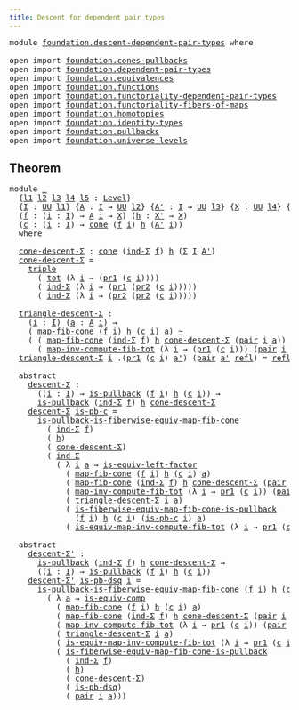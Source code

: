 ```yaml
---
title: Descent for dependent pair types
---
```


<pre class="Agda"><a id="58" class="Keyword">module</a> <a id="65" href="foundation.descent-dependent-pair-types.html" class="Module">foundation.descent-dependent-pair-types</a> <a id="105" class="Keyword">where</a>

<a id="112" class="Keyword">open</a> <a id="117" class="Keyword">import</a> <a id="124" href="foundation.cones-pullbacks.html" class="Module">foundation.cones-pullbacks</a>
<a id="151" class="Keyword">open</a> <a id="156" class="Keyword">import</a> <a id="163" href="foundation.dependent-pair-types.html" class="Module">foundation.dependent-pair-types</a>
<a id="195" class="Keyword">open</a> <a id="200" class="Keyword">import</a> <a id="207" href="foundation.equivalences.html" class="Module">foundation.equivalences</a>
<a id="231" class="Keyword">open</a> <a id="236" class="Keyword">import</a> <a id="243" href="foundation.functions.html" class="Module">foundation.functions</a>
<a id="264" class="Keyword">open</a> <a id="269" class="Keyword">import</a> <a id="276" href="foundation.functoriality-dependent-pair-types.html" class="Module">foundation.functoriality-dependent-pair-types</a>
<a id="322" class="Keyword">open</a> <a id="327" class="Keyword">import</a> <a id="334" href="foundation.functoriality-fibers-of-maps.html" class="Module">foundation.functoriality-fibers-of-maps</a>
<a id="374" class="Keyword">open</a> <a id="379" class="Keyword">import</a> <a id="386" href="foundation.homotopies.html" class="Module">foundation.homotopies</a>
<a id="408" class="Keyword">open</a> <a id="413" class="Keyword">import</a> <a id="420" href="foundation.identity-types.html" class="Module">foundation.identity-types</a>
<a id="446" class="Keyword">open</a> <a id="451" class="Keyword">import</a> <a id="458" href="foundation.pullbacks.html" class="Module">foundation.pullbacks</a>
<a id="479" class="Keyword">open</a> <a id="484" class="Keyword">import</a> <a id="491" href="foundation.universe-levels.html" class="Module">foundation.universe-levels</a>
</pre>
## Theorem

<pre class="Agda"><a id="543" class="Keyword">module</a> <a id="550" href="foundation.descent-dependent-pair-types.html#550" class="Module">_</a>
  <a id="554" class="Symbol">{</a><a id="555" href="foundation.descent-dependent-pair-types.html#555" class="Bound">l1</a> <a id="558" href="foundation.descent-dependent-pair-types.html#558" class="Bound">l2</a> <a id="561" href="foundation.descent-dependent-pair-types.html#561" class="Bound">l3</a> <a id="564" href="foundation.descent-dependent-pair-types.html#564" class="Bound">l4</a> <a id="567" href="foundation.descent-dependent-pair-types.html#567" class="Bound">l5</a> <a id="570" class="Symbol">:</a> <a id="572" href="Agda.Primitive.html#597" class="Postulate">Level</a><a id="577" class="Symbol">}</a>
  <a id="581" class="Symbol">{</a><a id="582" href="foundation.descent-dependent-pair-types.html#582" class="Bound">I</a> <a id="584" class="Symbol">:</a> <a id="586" href="foundation-core.universe-levels.html#235" class="Primitive">UU</a> <a id="589" href="foundation.descent-dependent-pair-types.html#555" class="Bound">l1</a><a id="591" class="Symbol">}</a> <a id="593" class="Symbol">{</a><a id="594" href="foundation.descent-dependent-pair-types.html#594" class="Bound">A</a> <a id="596" class="Symbol">:</a> <a id="598" href="foundation.descent-dependent-pair-types.html#582" class="Bound">I</a> <a id="600" class="Symbol">→</a> <a id="602" href="foundation-core.universe-levels.html#235" class="Primitive">UU</a> <a id="605" href="foundation.descent-dependent-pair-types.html#558" class="Bound">l2</a><a id="607" class="Symbol">}</a> <a id="609" class="Symbol">{</a><a id="610" href="foundation.descent-dependent-pair-types.html#610" class="Bound">A&#39;</a> <a id="613" class="Symbol">:</a> <a id="615" href="foundation.descent-dependent-pair-types.html#582" class="Bound">I</a> <a id="617" class="Symbol">→</a> <a id="619" href="foundation-core.universe-levels.html#235" class="Primitive">UU</a> <a id="622" href="foundation.descent-dependent-pair-types.html#561" class="Bound">l3</a><a id="624" class="Symbol">}</a> <a id="626" class="Symbol">{</a><a id="627" href="foundation.descent-dependent-pair-types.html#627" class="Bound">X</a> <a id="629" class="Symbol">:</a> <a id="631" href="foundation-core.universe-levels.html#235" class="Primitive">UU</a> <a id="634" href="foundation.descent-dependent-pair-types.html#564" class="Bound">l4</a><a id="636" class="Symbol">}</a> <a id="638" class="Symbol">{</a><a id="639" href="foundation.descent-dependent-pair-types.html#639" class="Bound">X&#39;</a> <a id="642" class="Symbol">:</a> <a id="644" href="foundation-core.universe-levels.html#235" class="Primitive">UU</a> <a id="647" href="foundation.descent-dependent-pair-types.html#567" class="Bound">l5</a><a id="649" class="Symbol">}</a>
  <a id="653" class="Symbol">(</a><a id="654" href="foundation.descent-dependent-pair-types.html#654" class="Bound">f</a> <a id="656" class="Symbol">:</a> <a id="658" class="Symbol">(</a><a id="659" href="foundation.descent-dependent-pair-types.html#659" class="Bound">i</a> <a id="661" class="Symbol">:</a> <a id="663" href="foundation.descent-dependent-pair-types.html#582" class="Bound">I</a><a id="664" class="Symbol">)</a> <a id="666" class="Symbol">→</a> <a id="668" href="foundation.descent-dependent-pair-types.html#594" class="Bound">A</a> <a id="670" href="foundation.descent-dependent-pair-types.html#659" class="Bound">i</a> <a id="672" class="Symbol">→</a> <a id="674" href="foundation.descent-dependent-pair-types.html#627" class="Bound">X</a><a id="675" class="Symbol">)</a> <a id="677" class="Symbol">(</a><a id="678" href="foundation.descent-dependent-pair-types.html#678" class="Bound">h</a> <a id="680" class="Symbol">:</a> <a id="682" href="foundation.descent-dependent-pair-types.html#639" class="Bound">X&#39;</a> <a id="685" class="Symbol">→</a> <a id="687" href="foundation.descent-dependent-pair-types.html#627" class="Bound">X</a><a id="688" class="Symbol">)</a>
  <a id="692" class="Symbol">(</a><a id="693" href="foundation.descent-dependent-pair-types.html#693" class="Bound">c</a> <a id="695" class="Symbol">:</a> <a id="697" class="Symbol">(</a><a id="698" href="foundation.descent-dependent-pair-types.html#698" class="Bound">i</a> <a id="700" class="Symbol">:</a> <a id="702" href="foundation.descent-dependent-pair-types.html#582" class="Bound">I</a><a id="703" class="Symbol">)</a> <a id="705" class="Symbol">→</a> <a id="707" href="foundation-core.cones-pullbacks.html#1315" class="Function">cone</a> <a id="712" class="Symbol">(</a><a id="713" href="foundation.descent-dependent-pair-types.html#654" class="Bound">f</a> <a id="715" href="foundation.descent-dependent-pair-types.html#698" class="Bound">i</a><a id="716" class="Symbol">)</a> <a id="718" href="foundation.descent-dependent-pair-types.html#678" class="Bound">h</a> <a id="720" class="Symbol">(</a><a id="721" href="foundation.descent-dependent-pair-types.html#610" class="Bound">A&#39;</a> <a id="724" href="foundation.descent-dependent-pair-types.html#698" class="Bound">i</a><a id="725" class="Symbol">))</a>
  <a id="730" class="Keyword">where</a>

  <a id="739" href="foundation.descent-dependent-pair-types.html#739" class="Function">cone-descent-Σ</a> <a id="754" class="Symbol">:</a> <a id="756" href="foundation-core.cones-pullbacks.html#1315" class="Function">cone</a> <a id="761" class="Symbol">(</a><a id="762" href="foundation-core.dependent-pair-types.html#743" class="Function">ind-Σ</a> <a id="768" href="foundation.descent-dependent-pair-types.html#654" class="Bound">f</a><a id="769" class="Symbol">)</a> <a id="771" href="foundation.descent-dependent-pair-types.html#678" class="Bound">h</a> <a id="773" class="Symbol">(</a><a id="774" href="foundation-core.dependent-pair-types.html#515" class="Record">Σ</a> <a id="776" href="foundation.descent-dependent-pair-types.html#582" class="Bound">I</a> <a id="778" href="foundation.descent-dependent-pair-types.html#610" class="Bound">A&#39;</a><a id="780" class="Symbol">)</a>
  <a id="784" href="foundation.descent-dependent-pair-types.html#739" class="Function">cone-descent-Σ</a> <a id="799" class="Symbol">=</a>
    <a id="805" href="foundation-core.dependent-pair-types.html#1077" class="Function">triple</a>
      <a id="818" class="Symbol">(</a> <a id="820" href="foundation-core.functoriality-dependent-pair-types.html#1894" class="Function">tot</a> <a id="824" class="Symbol">(λ</a> <a id="827" href="foundation.descent-dependent-pair-types.html#827" class="Bound">i</a> <a id="829" class="Symbol">→</a> <a id="831" class="Symbol">(</a><a id="832" href="foundation-core.dependent-pair-types.html#605" class="Field">pr1</a> <a id="836" class="Symbol">(</a><a id="837" href="foundation.descent-dependent-pair-types.html#693" class="Bound">c</a> <a id="839" href="foundation.descent-dependent-pair-types.html#827" class="Bound">i</a><a id="840" class="Symbol">))))</a>
      <a id="851" class="Symbol">(</a> <a id="853" href="foundation-core.dependent-pair-types.html#743" class="Function">ind-Σ</a> <a id="859" class="Symbol">(λ</a> <a id="862" href="foundation.descent-dependent-pair-types.html#862" class="Bound">i</a> <a id="864" class="Symbol">→</a> <a id="866" class="Symbol">(</a><a id="867" href="foundation-core.dependent-pair-types.html#605" class="Field">pr1</a> <a id="871" class="Symbol">(</a><a id="872" href="foundation-core.dependent-pair-types.html#617" class="Field">pr2</a> <a id="876" class="Symbol">(</a><a id="877" href="foundation.descent-dependent-pair-types.html#693" class="Bound">c</a> <a id="879" href="foundation.descent-dependent-pair-types.html#862" class="Bound">i</a><a id="880" class="Symbol">)))))</a>
      <a id="892" class="Symbol">(</a> <a id="894" href="foundation-core.dependent-pair-types.html#743" class="Function">ind-Σ</a> <a id="900" class="Symbol">(λ</a> <a id="903" href="foundation.descent-dependent-pair-types.html#903" class="Bound">i</a> <a id="905" class="Symbol">→</a> <a id="907" class="Symbol">(</a><a id="908" href="foundation-core.dependent-pair-types.html#617" class="Field">pr2</a> <a id="912" class="Symbol">(</a><a id="913" href="foundation-core.dependent-pair-types.html#617" class="Field">pr2</a> <a id="917" class="Symbol">(</a><a id="918" href="foundation.descent-dependent-pair-types.html#693" class="Bound">c</a> <a id="920" href="foundation.descent-dependent-pair-types.html#903" class="Bound">i</a><a id="921" class="Symbol">)))))</a>

  <a id="930" href="foundation.descent-dependent-pair-types.html#930" class="Function">triangle-descent-Σ</a> <a id="949" class="Symbol">:</a>
    <a id="955" class="Symbol">(</a><a id="956" href="foundation.descent-dependent-pair-types.html#956" class="Bound">i</a> <a id="958" class="Symbol">:</a> <a id="960" href="foundation.descent-dependent-pair-types.html#582" class="Bound">I</a><a id="961" class="Symbol">)</a> <a id="963" class="Symbol">(</a><a id="964" href="foundation.descent-dependent-pair-types.html#964" class="Bound">a</a> <a id="966" class="Symbol">:</a> <a id="968" href="foundation.descent-dependent-pair-types.html#594" class="Bound">A</a> <a id="970" href="foundation.descent-dependent-pair-types.html#956" class="Bound">i</a><a id="971" class="Symbol">)</a> <a id="973" class="Symbol">→</a>
    <a id="979" class="Symbol">(</a> <a id="981" href="foundation-core.functoriality-fibers-of-maps.html#863" class="Function">map-fib-cone</a> <a id="994" class="Symbol">(</a><a id="995" href="foundation.descent-dependent-pair-types.html#654" class="Bound">f</a> <a id="997" href="foundation.descent-dependent-pair-types.html#956" class="Bound">i</a><a id="998" class="Symbol">)</a> <a id="1000" href="foundation.descent-dependent-pair-types.html#678" class="Bound">h</a> <a id="1002" class="Symbol">(</a><a id="1003" href="foundation.descent-dependent-pair-types.html#693" class="Bound">c</a> <a id="1005" href="foundation.descent-dependent-pair-types.html#956" class="Bound">i</a><a id="1006" class="Symbol">)</a> <a id="1008" href="foundation.descent-dependent-pair-types.html#964" class="Bound">a</a><a id="1009" class="Symbol">)</a> <a id="1011" href="foundation-core.homotopies.html#627" class="Function Operator">~</a>
    <a id="1017" class="Symbol">(</a> <a id="1019" class="Symbol">(</a> <a id="1021" href="foundation-core.functoriality-fibers-of-maps.html#863" class="Function">map-fib-cone</a> <a id="1034" class="Symbol">(</a><a id="1035" href="foundation-core.dependent-pair-types.html#743" class="Function">ind-Σ</a> <a id="1041" href="foundation.descent-dependent-pair-types.html#654" class="Bound">f</a><a id="1042" class="Symbol">)</a> <a id="1044" href="foundation.descent-dependent-pair-types.html#678" class="Bound">h</a> <a id="1046" href="foundation.descent-dependent-pair-types.html#739" class="Function">cone-descent-Σ</a> <a id="1061" class="Symbol">(</a><a id="1062" href="foundation-core.dependent-pair-types.html#588" class="InductiveConstructor">pair</a> <a id="1067" href="foundation.descent-dependent-pair-types.html#956" class="Bound">i</a> <a id="1069" href="foundation.descent-dependent-pair-types.html#964" class="Bound">a</a><a id="1070" class="Symbol">))</a> <a id="1073" href="foundation-core.functions.html#420" class="Function Operator">∘</a>
      <a id="1081" class="Symbol">(</a> <a id="1083" href="foundation-core.functoriality-dependent-pair-types.html#4004" class="Function">map-inv-compute-fib-tot</a> <a id="1107" class="Symbol">(λ</a> <a id="1110" href="foundation.descent-dependent-pair-types.html#1110" class="Bound">i</a> <a id="1112" class="Symbol">→</a> <a id="1114" class="Symbol">(</a><a id="1115" href="foundation-core.dependent-pair-types.html#605" class="Field">pr1</a> <a id="1119" class="Symbol">(</a><a id="1120" href="foundation.descent-dependent-pair-types.html#693" class="Bound">c</a> <a id="1122" href="foundation.descent-dependent-pair-types.html#1110" class="Bound">i</a><a id="1123" class="Symbol">)))</a> <a id="1127" class="Symbol">(</a><a id="1128" href="foundation-core.dependent-pair-types.html#588" class="InductiveConstructor">pair</a> <a id="1133" href="foundation.descent-dependent-pair-types.html#956" class="Bound">i</a> <a id="1135" href="foundation.descent-dependent-pair-types.html#964" class="Bound">a</a><a id="1136" class="Symbol">)))</a>
  <a id="1142" href="foundation.descent-dependent-pair-types.html#930" class="Function">triangle-descent-Σ</a> <a id="1161" href="foundation.descent-dependent-pair-types.html#1161" class="Bound">i</a> <a id="1163" class="DottedPattern Symbol">.(</a><a id="1165" href="foundation-core.dependent-pair-types.html#605" class="DottedPattern Field">pr1</a> <a id="1169" class="DottedPattern Symbol">(</a><a id="1170" href="foundation.descent-dependent-pair-types.html#693" class="DottedPattern Bound">c</a> <a id="1172" href="foundation.descent-dependent-pair-types.html#1161" class="DottedPattern Bound">i</a><a id="1173" class="DottedPattern Symbol">)</a> <a id="1175" href="foundation.descent-dependent-pair-types.html#1185" class="DottedPattern Bound">a&#39;</a><a id="1177" class="DottedPattern Symbol">)</a> <a id="1179" class="Symbol">(</a><a id="1180" href="foundation-core.dependent-pair-types.html#588" class="InductiveConstructor">pair</a> <a id="1185" href="foundation.descent-dependent-pair-types.html#1185" class="Bound">a&#39;</a> <a id="1188" href="foundation-core.identity-types.html#1820" class="InductiveConstructor">refl</a><a id="1192" class="Symbol">)</a> <a id="1194" class="Symbol">=</a> <a id="1196" href="foundation-core.identity-types.html#1820" class="InductiveConstructor">refl</a>

  <a id="1204" class="Keyword">abstract</a>
    <a id="1217" href="foundation.descent-dependent-pair-types.html#1217" class="Function">descent-Σ</a> <a id="1227" class="Symbol">:</a> 
      <a id="1236" class="Symbol">((</a><a id="1238" href="foundation.descent-dependent-pair-types.html#1238" class="Bound">i</a> <a id="1240" class="Symbol">:</a> <a id="1242" href="foundation.descent-dependent-pair-types.html#582" class="Bound">I</a><a id="1243" class="Symbol">)</a> <a id="1245" class="Symbol">→</a> <a id="1247" href="foundation-core.pullbacks.html#2927" class="Function">is-pullback</a> <a id="1259" class="Symbol">(</a><a id="1260" href="foundation.descent-dependent-pair-types.html#654" class="Bound">f</a> <a id="1262" href="foundation.descent-dependent-pair-types.html#1238" class="Bound">i</a><a id="1263" class="Symbol">)</a> <a id="1265" href="foundation.descent-dependent-pair-types.html#678" class="Bound">h</a> <a id="1267" class="Symbol">(</a><a id="1268" href="foundation.descent-dependent-pair-types.html#693" class="Bound">c</a> <a id="1270" href="foundation.descent-dependent-pair-types.html#1238" class="Bound">i</a><a id="1271" class="Symbol">))</a> <a id="1274" class="Symbol">→</a>
      <a id="1282" href="foundation-core.pullbacks.html#2927" class="Function">is-pullback</a> <a id="1294" class="Symbol">(</a><a id="1295" href="foundation-core.dependent-pair-types.html#743" class="Function">ind-Σ</a> <a id="1301" href="foundation.descent-dependent-pair-types.html#654" class="Bound">f</a><a id="1302" class="Symbol">)</a> <a id="1304" href="foundation.descent-dependent-pair-types.html#678" class="Bound">h</a> <a id="1306" href="foundation.descent-dependent-pair-types.html#739" class="Function">cone-descent-Σ</a>
    <a id="1325" href="foundation.descent-dependent-pair-types.html#1217" class="Function">descent-Σ</a> <a id="1335" href="foundation.descent-dependent-pair-types.html#1335" class="Bound">is-pb-c</a> <a id="1343" class="Symbol">=</a>
      <a id="1351" href="foundation-core.pullbacks.html#12863" class="Function">is-pullback-is-fiberwise-equiv-map-fib-cone</a>
        <a id="1403" class="Symbol">(</a> <a id="1405" href="foundation-core.dependent-pair-types.html#743" class="Function">ind-Σ</a> <a id="1411" href="foundation.descent-dependent-pair-types.html#654" class="Bound">f</a><a id="1412" class="Symbol">)</a>
        <a id="1422" class="Symbol">(</a> <a id="1424" href="foundation.descent-dependent-pair-types.html#678" class="Bound">h</a><a id="1425" class="Symbol">)</a>
        <a id="1435" class="Symbol">(</a> <a id="1437" href="foundation.descent-dependent-pair-types.html#739" class="Function">cone-descent-Σ</a><a id="1451" class="Symbol">)</a>
        <a id="1461" class="Symbol">(</a> <a id="1463" href="foundation-core.dependent-pair-types.html#743" class="Function">ind-Σ</a>
          <a id="1479" class="Symbol">(</a> <a id="1481" class="Symbol">λ</a> <a id="1483" href="foundation.descent-dependent-pair-types.html#1483" class="Bound">i</a> <a id="1485" href="foundation.descent-dependent-pair-types.html#1485" class="Bound">a</a> <a id="1487" class="Symbol">→</a> <a id="1489" href="foundation-core.equivalences.html#8172" class="Function">is-equiv-left-factor</a>
            <a id="1522" class="Symbol">(</a> <a id="1524" href="foundation-core.functoriality-fibers-of-maps.html#863" class="Function">map-fib-cone</a> <a id="1537" class="Symbol">(</a><a id="1538" href="foundation.descent-dependent-pair-types.html#654" class="Bound">f</a> <a id="1540" href="foundation.descent-dependent-pair-types.html#1483" class="Bound">i</a><a id="1541" class="Symbol">)</a> <a id="1543" href="foundation.descent-dependent-pair-types.html#678" class="Bound">h</a> <a id="1545" class="Symbol">(</a><a id="1546" href="foundation.descent-dependent-pair-types.html#693" class="Bound">c</a> <a id="1548" href="foundation.descent-dependent-pair-types.html#1483" class="Bound">i</a><a id="1549" class="Symbol">)</a> <a id="1551" href="foundation.descent-dependent-pair-types.html#1485" class="Bound">a</a><a id="1552" class="Symbol">)</a>
            <a id="1566" class="Symbol">(</a> <a id="1568" href="foundation-core.functoriality-fibers-of-maps.html#863" class="Function">map-fib-cone</a> <a id="1581" class="Symbol">(</a><a id="1582" href="foundation-core.dependent-pair-types.html#743" class="Function">ind-Σ</a> <a id="1588" href="foundation.descent-dependent-pair-types.html#654" class="Bound">f</a><a id="1589" class="Symbol">)</a> <a id="1591" href="foundation.descent-dependent-pair-types.html#678" class="Bound">h</a> <a id="1593" href="foundation.descent-dependent-pair-types.html#739" class="Function">cone-descent-Σ</a> <a id="1608" class="Symbol">(</a><a id="1609" href="foundation-core.dependent-pair-types.html#588" class="InductiveConstructor">pair</a> <a id="1614" href="foundation.descent-dependent-pair-types.html#1483" class="Bound">i</a> <a id="1616" href="foundation.descent-dependent-pair-types.html#1485" class="Bound">a</a><a id="1617" class="Symbol">))</a>
            <a id="1632" class="Symbol">(</a> <a id="1634" href="foundation-core.functoriality-dependent-pair-types.html#4004" class="Function">map-inv-compute-fib-tot</a> <a id="1658" class="Symbol">(λ</a> <a id="1661" href="foundation.descent-dependent-pair-types.html#1661" class="Bound">i</a> <a id="1663" class="Symbol">→</a> <a id="1665" href="foundation-core.dependent-pair-types.html#605" class="Field">pr1</a> <a id="1669" class="Symbol">(</a><a id="1670" href="foundation.descent-dependent-pair-types.html#693" class="Bound">c</a> <a id="1672" href="foundation.descent-dependent-pair-types.html#1661" class="Bound">i</a><a id="1673" class="Symbol">))</a> <a id="1676" class="Symbol">(</a><a id="1677" href="foundation-core.dependent-pair-types.html#588" class="InductiveConstructor">pair</a> <a id="1682" href="foundation.descent-dependent-pair-types.html#1483" class="Bound">i</a> <a id="1684" href="foundation.descent-dependent-pair-types.html#1485" class="Bound">a</a><a id="1685" class="Symbol">))</a>
            <a id="1700" class="Symbol">(</a> <a id="1702" href="foundation.descent-dependent-pair-types.html#930" class="Function">triangle-descent-Σ</a> <a id="1721" href="foundation.descent-dependent-pair-types.html#1483" class="Bound">i</a> <a id="1723" href="foundation.descent-dependent-pair-types.html#1485" class="Bound">a</a><a id="1724" class="Symbol">)</a>
            <a id="1738" class="Symbol">(</a> <a id="1740" href="foundation-core.pullbacks.html#12205" class="Function">is-fiberwise-equiv-map-fib-cone-is-pullback</a>
              <a id="1798" class="Symbol">(</a><a id="1799" href="foundation.descent-dependent-pair-types.html#654" class="Bound">f</a> <a id="1801" href="foundation.descent-dependent-pair-types.html#1483" class="Bound">i</a><a id="1802" class="Symbol">)</a> <a id="1804" href="foundation.descent-dependent-pair-types.html#678" class="Bound">h</a> <a id="1806" class="Symbol">(</a><a id="1807" href="foundation.descent-dependent-pair-types.html#693" class="Bound">c</a> <a id="1809" href="foundation.descent-dependent-pair-types.html#1483" class="Bound">i</a><a id="1810" class="Symbol">)</a> <a id="1812" class="Symbol">(</a><a id="1813" href="foundation.descent-dependent-pair-types.html#1335" class="Bound">is-pb-c</a> <a id="1821" href="foundation.descent-dependent-pair-types.html#1483" class="Bound">i</a><a id="1822" class="Symbol">)</a> <a id="1824" href="foundation.descent-dependent-pair-types.html#1485" class="Bound">a</a><a id="1825" class="Symbol">)</a>
            <a id="1839" class="Symbol">(</a> <a id="1841" href="foundation-core.functoriality-dependent-pair-types.html#5164" class="Function">is-equiv-map-inv-compute-fib-tot</a> <a id="1874" class="Symbol">(λ</a> <a id="1877" href="foundation.descent-dependent-pair-types.html#1877" class="Bound">i</a> <a id="1879" class="Symbol">→</a> <a id="1881" href="foundation-core.dependent-pair-types.html#605" class="Field">pr1</a> <a id="1885" class="Symbol">(</a><a id="1886" href="foundation.descent-dependent-pair-types.html#693" class="Bound">c</a> <a id="1888" href="foundation.descent-dependent-pair-types.html#1877" class="Bound">i</a><a id="1889" class="Symbol">))</a> <a id="1892" class="Symbol">(</a><a id="1893" href="foundation-core.dependent-pair-types.html#588" class="InductiveConstructor">pair</a> <a id="1898" href="foundation.descent-dependent-pair-types.html#1483" class="Bound">i</a> <a id="1900" href="foundation.descent-dependent-pair-types.html#1485" class="Bound">a</a><a id="1901" class="Symbol">))))</a>

  <a id="1909" class="Keyword">abstract</a>
    <a id="1922" href="foundation.descent-dependent-pair-types.html#1922" class="Function">descent-Σ&#39;</a> <a id="1933" class="Symbol">:</a> 
      <a id="1942" href="foundation-core.pullbacks.html#2927" class="Function">is-pullback</a> <a id="1954" class="Symbol">(</a><a id="1955" href="foundation-core.dependent-pair-types.html#743" class="Function">ind-Σ</a> <a id="1961" href="foundation.descent-dependent-pair-types.html#654" class="Bound">f</a><a id="1962" class="Symbol">)</a> <a id="1964" href="foundation.descent-dependent-pair-types.html#678" class="Bound">h</a> <a id="1966" href="foundation.descent-dependent-pair-types.html#739" class="Function">cone-descent-Σ</a> <a id="1981" class="Symbol">→</a>
      <a id="1989" class="Symbol">((</a><a id="1991" href="foundation.descent-dependent-pair-types.html#1991" class="Bound">i</a> <a id="1993" class="Symbol">:</a> <a id="1995" href="foundation.descent-dependent-pair-types.html#582" class="Bound">I</a><a id="1996" class="Symbol">)</a> <a id="1998" class="Symbol">→</a> <a id="2000" href="foundation-core.pullbacks.html#2927" class="Function">is-pullback</a> <a id="2012" class="Symbol">(</a><a id="2013" href="foundation.descent-dependent-pair-types.html#654" class="Bound">f</a> <a id="2015" href="foundation.descent-dependent-pair-types.html#1991" class="Bound">i</a><a id="2016" class="Symbol">)</a> <a id="2018" href="foundation.descent-dependent-pair-types.html#678" class="Bound">h</a> <a id="2020" class="Symbol">(</a><a id="2021" href="foundation.descent-dependent-pair-types.html#693" class="Bound">c</a> <a id="2023" href="foundation.descent-dependent-pair-types.html#1991" class="Bound">i</a><a id="2024" class="Symbol">))</a>
    <a id="2031" href="foundation.descent-dependent-pair-types.html#1922" class="Function">descent-Σ&#39;</a> <a id="2042" href="foundation.descent-dependent-pair-types.html#2042" class="Bound">is-pb-dsq</a> <a id="2052" href="foundation.descent-dependent-pair-types.html#2052" class="Bound">i</a> <a id="2054" class="Symbol">=</a>
      <a id="2062" href="foundation-core.pullbacks.html#12863" class="Function">is-pullback-is-fiberwise-equiv-map-fib-cone</a> <a id="2106" class="Symbol">(</a><a id="2107" href="foundation.descent-dependent-pair-types.html#654" class="Bound">f</a> <a id="2109" href="foundation.descent-dependent-pair-types.html#2052" class="Bound">i</a><a id="2110" class="Symbol">)</a> <a id="2112" href="foundation.descent-dependent-pair-types.html#678" class="Bound">h</a> <a id="2114" class="Symbol">(</a><a id="2115" href="foundation.descent-dependent-pair-types.html#693" class="Bound">c</a> <a id="2117" href="foundation.descent-dependent-pair-types.html#2052" class="Bound">i</a><a id="2118" class="Symbol">)</a>
        <a id="2128" class="Symbol">(</a> <a id="2130" class="Symbol">λ</a> <a id="2132" href="foundation.descent-dependent-pair-types.html#2132" class="Bound">a</a> <a id="2134" class="Symbol">→</a> <a id="2136" href="foundation-core.equivalences.html#7197" class="Function">is-equiv-comp</a>
          <a id="2160" class="Symbol">(</a> <a id="2162" href="foundation-core.functoriality-fibers-of-maps.html#863" class="Function">map-fib-cone</a> <a id="2175" class="Symbol">(</a><a id="2176" href="foundation.descent-dependent-pair-types.html#654" class="Bound">f</a> <a id="2178" href="foundation.descent-dependent-pair-types.html#2052" class="Bound">i</a><a id="2179" class="Symbol">)</a> <a id="2181" href="foundation.descent-dependent-pair-types.html#678" class="Bound">h</a> <a id="2183" class="Symbol">(</a><a id="2184" href="foundation.descent-dependent-pair-types.html#693" class="Bound">c</a> <a id="2186" href="foundation.descent-dependent-pair-types.html#2052" class="Bound">i</a><a id="2187" class="Symbol">)</a> <a id="2189" href="foundation.descent-dependent-pair-types.html#2132" class="Bound">a</a><a id="2190" class="Symbol">)</a>
          <a id="2202" class="Symbol">(</a> <a id="2204" href="foundation-core.functoriality-fibers-of-maps.html#863" class="Function">map-fib-cone</a> <a id="2217" class="Symbol">(</a><a id="2218" href="foundation-core.dependent-pair-types.html#743" class="Function">ind-Σ</a> <a id="2224" href="foundation.descent-dependent-pair-types.html#654" class="Bound">f</a><a id="2225" class="Symbol">)</a> <a id="2227" href="foundation.descent-dependent-pair-types.html#678" class="Bound">h</a> <a id="2229" href="foundation.descent-dependent-pair-types.html#739" class="Function">cone-descent-Σ</a> <a id="2244" class="Symbol">(</a><a id="2245" href="foundation-core.dependent-pair-types.html#588" class="InductiveConstructor">pair</a> <a id="2250" href="foundation.descent-dependent-pair-types.html#2052" class="Bound">i</a> <a id="2252" href="foundation.descent-dependent-pair-types.html#2132" class="Bound">a</a><a id="2253" class="Symbol">))</a>
          <a id="2266" class="Symbol">(</a> <a id="2268" href="foundation-core.functoriality-dependent-pair-types.html#4004" class="Function">map-inv-compute-fib-tot</a> <a id="2292" class="Symbol">(λ</a> <a id="2295" href="foundation.descent-dependent-pair-types.html#2295" class="Bound">i</a> <a id="2297" class="Symbol">→</a> <a id="2299" href="foundation-core.dependent-pair-types.html#605" class="Field">pr1</a> <a id="2303" class="Symbol">(</a><a id="2304" href="foundation.descent-dependent-pair-types.html#693" class="Bound">c</a> <a id="2306" href="foundation.descent-dependent-pair-types.html#2295" class="Bound">i</a><a id="2307" class="Symbol">))</a> <a id="2310" class="Symbol">(</a><a id="2311" href="foundation-core.dependent-pair-types.html#588" class="InductiveConstructor">pair</a> <a id="2316" href="foundation.descent-dependent-pair-types.html#2052" class="Bound">i</a> <a id="2318" href="foundation.descent-dependent-pair-types.html#2132" class="Bound">a</a><a id="2319" class="Symbol">))</a>
          <a id="2332" class="Symbol">(</a> <a id="2334" href="foundation.descent-dependent-pair-types.html#930" class="Function">triangle-descent-Σ</a> <a id="2353" href="foundation.descent-dependent-pair-types.html#2052" class="Bound">i</a> <a id="2355" href="foundation.descent-dependent-pair-types.html#2132" class="Bound">a</a><a id="2356" class="Symbol">)</a>
          <a id="2368" class="Symbol">(</a> <a id="2370" href="foundation-core.functoriality-dependent-pair-types.html#5164" class="Function">is-equiv-map-inv-compute-fib-tot</a> <a id="2403" class="Symbol">(λ</a> <a id="2406" href="foundation.descent-dependent-pair-types.html#2406" class="Bound">i</a> <a id="2408" class="Symbol">→</a> <a id="2410" href="foundation-core.dependent-pair-types.html#605" class="Field">pr1</a> <a id="2414" class="Symbol">(</a><a id="2415" href="foundation.descent-dependent-pair-types.html#693" class="Bound">c</a> <a id="2417" href="foundation.descent-dependent-pair-types.html#2406" class="Bound">i</a><a id="2418" class="Symbol">))</a> <a id="2421" class="Symbol">(</a><a id="2422" href="foundation-core.dependent-pair-types.html#588" class="InductiveConstructor">pair</a> <a id="2427" href="foundation.descent-dependent-pair-types.html#2052" class="Bound">i</a> <a id="2429" href="foundation.descent-dependent-pair-types.html#2132" class="Bound">a</a><a id="2430" class="Symbol">))</a>
          <a id="2443" class="Symbol">(</a> <a id="2445" href="foundation-core.pullbacks.html#12205" class="Function">is-fiberwise-equiv-map-fib-cone-is-pullback</a>
            <a id="2501" class="Symbol">(</a> <a id="2503" href="foundation-core.dependent-pair-types.html#743" class="Function">ind-Σ</a> <a id="2509" href="foundation.descent-dependent-pair-types.html#654" class="Bound">f</a><a id="2510" class="Symbol">)</a>
            <a id="2524" class="Symbol">(</a> <a id="2526" href="foundation.descent-dependent-pair-types.html#678" class="Bound">h</a><a id="2527" class="Symbol">)</a>
            <a id="2541" class="Symbol">(</a> <a id="2543" href="foundation.descent-dependent-pair-types.html#739" class="Function">cone-descent-Σ</a><a id="2557" class="Symbol">)</a>
            <a id="2571" class="Symbol">(</a> <a id="2573" href="foundation.descent-dependent-pair-types.html#2042" class="Bound">is-pb-dsq</a><a id="2582" class="Symbol">)</a>
            <a id="2596" class="Symbol">(</a> <a id="2598" href="foundation-core.dependent-pair-types.html#588" class="InductiveConstructor">pair</a> <a id="2603" href="foundation.descent-dependent-pair-types.html#2052" class="Bound">i</a> <a id="2605" href="foundation.descent-dependent-pair-types.html#2132" class="Bound">a</a><a id="2606" class="Symbol">)))</a>
</pre>